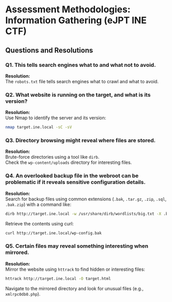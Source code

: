 
# Assessment Methodologies: Information Gathering (eJPT INE CTF)

## Questions and Resolutions

### Q1. This tells search engines what to and what not to avoid.

**Resolution:**  
The `robots.txt` file tells search engines what to crawl and what to avoid.

### Q2. What website is running on the target, and what is its version?

**Resolution:**  
Use Nmap to identify the server and its version:
```bash
nmap target.ine.local -sC -sV
```

### Q3. Directory browsing might reveal where files are stored.

**Resolution:**  
Brute-force directories using a tool like `dirb`.  
Check the `wp-content/uploads` directory for interesting files.

### Q4. An overlooked backup file in the webroot can be problematic if it reveals sensitive configuration details.

**Resolution:**  
Search for backup files using common extensions (`.bak`, `.tar.gz`, `.zip`, `.sql`, `.bak.zip`) with a command like:
```bash
dirb http://target.ine.local -w /usr/share/dirb/wordlists/big.txt -X .bak,.tar.gz,.zip,.sql,.bak.zip
```
Retrieve the contents using curl:
```bash
curl http://target.ine.local/wp-config.bak
```

### Q5. Certain files may reveal something interesting when mirrored.

**Resolution:**  
Mirror the website using `httrack` to find hidden or interesting files:
```bash
httrack http://target.ine.local -O target.html
```
Navigate to the mirrored directory and look for unusual files (e.g., `xmlrpc0db0.php`).
